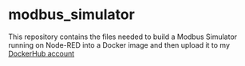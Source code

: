 # modbus_simulator

This repository contains the files needed to build a Modbus Simulator running on Node-RED into a Docker image and then upload it to my [DockerHub account](https://hub.docker.com/r/ekstrom/modbus_simulator)
